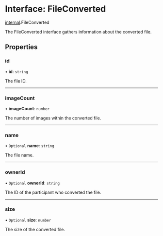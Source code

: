 # Interface: FileConverted

[internal](../modules/internal.md).FileConverted

The FileConverted interface gathers information about the converted file.

## Properties

### id

• **id**: `string`

The file ID.

___

### imageCount

• **imageCount**: `number`

The number of images within the converted file.

___

### name

• `Optional` **name**: `string`

The file name.

___

### ownerId

• `Optional` **ownerId**: `string`

The ID of the participant who converted the file.

___

### size

• `Optional` **size**: `number`

The size of the converted file.
